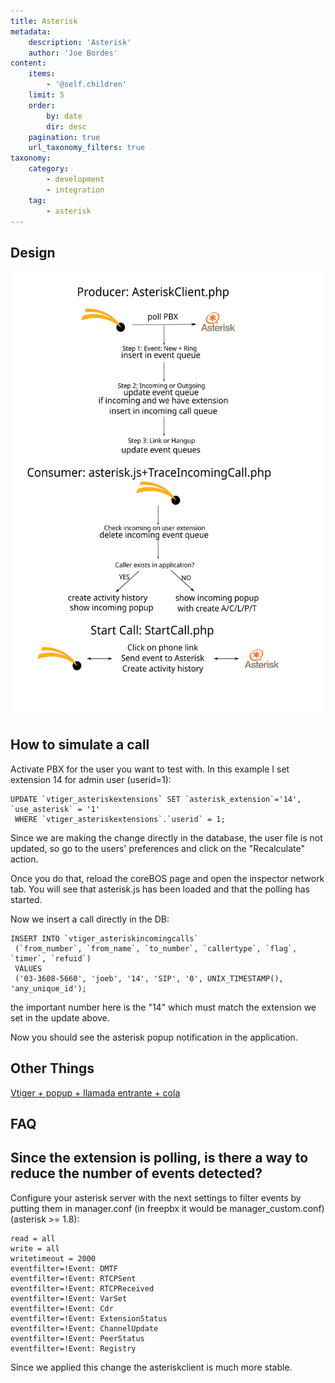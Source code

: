 ```yaml
---
title: Asterisk
metadata:
    description: 'Asterisk'
    author: 'Joe Bordes'
content:
    items:
        - '@self.children'
    limit: 5
    order:
        by: date
        dir: desc
    pagination: true
    url_taxonomy_filters: true
taxonomy:
    category:
        - development
        - integration
    tag:
        - asterisk
---
```


Design
------

![](corebosasterisk.svg)

How to simulate a call
----------------------

Activate PBX for the user you want to test with. In this example I set
extension 14 for admin user (userid=1):

    UPDATE `vtiger_asteriskextensions` SET `asterisk_extension`='14', `use_asterisk` = '1'
     WHERE `vtiger_asteriskextensions`.`userid` = 1;

Since we are making the change directly in the database, the user file
is not updated, so go to the users' preferences and click on the
"Recalculate" action.

Once you do that, reload the coreBOS page and open the inspector network
tab. You will see that asterisk.js has been loaded and that the polling
has started.

Now we insert a call directly in the DB:

    INSERT INTO `vtiger_asteriskincomingcalls`
     (`from_number`, `from_name`, `to_number`, `callertype`, `flag`, `timer`, `refuid`)
     VALUES
     ('03-3608-5660', 'joeb', '14', 'SIP', '0', UNIX_TIMESTAMP(), 'any_unique_id');

the important number here is the "14" which must match the extension we
set in the update above.

Now you should see the asterisk popup notification in the application.

Other Things
------------

[Vtiger + popup + llamada entrante + cola](http://localhost/coreBOSDocumentation/developer-guide/development%20framework/llamadaentrantecola)

FAQ
---

<div class="notices blue"><h2>Since the extension is polling, is there a way to reduce the number of events detected?</h2></div>

Configure your asterisk server with the next settings to filter
events by putting them in manager.conf (in freepbx it would be
manager\_custom.conf) (asterisk &gt;= 1.8):

    read = all
    write = all
    writetimeout = 2000
    eventfilter=!Event: DMTF
    eventfilter=!Event: RTCPSent
    eventfilter=!Event: RTCPReceived
    eventfilter=!Event: VarSet
    eventfilter=!Event: Cdr
    eventfilter=!Event: ExtensionStatus
    eventfilter=!Event: ChannelUpdate
    eventfilter=!Event: PeerStatus
    eventfilter=!Event: Registry

Since we applied this change the asteriskclient is much more stable.
